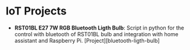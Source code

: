 # IoT Projects

* **RST01BL E27 7W RGB Bluetooth Ligth Bulb**: Script in python for the control with bluetooth of RST01BL bulb and integration with home assistant and Raspberry Pi. [Project][bluetooth-ligth-bulb]



[bluetooth-light-bulb]: (https://github.com/frandorado/iot-projects/tree/master/rst01bl-bluetooth-ligth-bulb)
